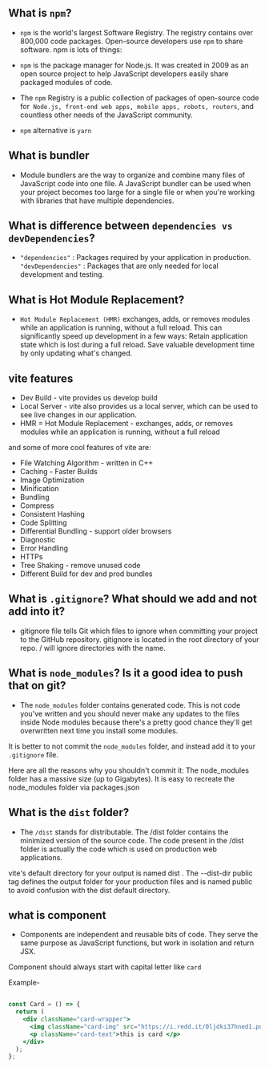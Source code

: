 ## What is `npm`?

- `npm` is the world's largest Software Registry. The registry contains over 800,000 code packages. Open-source developers use `npm` to share software.
  npm is lots of things:

- `npm` is the package manager for Node.js. It was created in 2009 as an open source project to help JavaScript developers easily share packaged modules of code.

- The `npm` Registry is a public collection of packages of open-source code for` Node.js, front-end web apps, mobile apps, robots, routers`, and countless other needs of the JavaScript community.

- `npm` alternative is `yarn`

## What is bundler

- Module bundlers are the way to organize and combine many files of JavaScript code into one file. A JavaScript bundler can be used when your project becomes too large for a single file or when you're working with libraries that have multiple dependencies.

## What is difference between `dependencies vs devDependencies`?

- `"dependencies"` : Packages required by your application in production. `"devDependencies"` : Packages that are only needed for local development and testing.

## What is Hot Module Replacement?

- `Hot Module Replacement (HMR)` exchanges, adds, or removes modules while an application is running, without a full reload. This can significantly speed up development in a few ways: Retain application state which is lost during a full reload. Save valuable development time by only updating what's changed.

## vite features

- Dev Build - vite provides us develop build
- Local Server - vite also provides us a local server, which can be used to see live changes in our application.
- HMR = Hot Module Replacement - exchanges, adds, or removes modules while an application is running, without a full reload

and some of more cool features of vite are:

- File Watching Algorithm - written in C++
- Caching - Faster Builds
- Image Optimization
- Minification
- Bundling
- Compress
- Consistent Hashing
- Code Splitting
- Differential Bundling - support older browsers
- Diagnostic
- Error Handling
- HTTPs
- Tree Shaking - remove unused code
- Different Build for dev and prod bundles

## What is `.gitignore`? What should we add and not add into it?

- gitignore file tells Git which files to ignore when committing your project to the GitHub repository. gitignore is located in the root directory of your repo. / will ignore directories with the name.

## What is `node_modules`? Is it a good idea to push that on git?

- The `node_modules` folder contains generated code. This is not code you've written and you should never make any updates to the files inside Node modules because there's a pretty good chance they'll get overwritten next time you install some modules.

It is better to not commit the `node_modules` folder, and instead add it to your `.gitignore` file.

Here are all the reasons why you shouldn't commit it: The node_modules folder has a massive size (up to Gigabytes). It is easy to recreate the node_modules folder via packages.json

## What is the `dist` folder?

- The `/dist` stands for distributable. The /dist folder contains the minimized version of the source code. The code present in the /dist folder is actually the code which is used on production web applications.

vite's default directory for your output is named dist . The --dist-dir public tag defines the output folder for your production files and is named public to avoid confusion with the dist default directory.

## what is component

- Components are independent and reusable bits of code. They serve the same purpose as JavaScript functions, but work in isolation and return JSX.

Component should always start with capital letter like `card`

Example-

```jsx

const Card = () => {
  return (
    <div className="card-wrapper">
      <img className="card-img" src="https://i.redd.it/0ljdki37hned1.png" />
      <p className="card-text">this is card </p>
    </div>
  );
};

```
